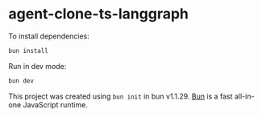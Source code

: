 # agent-clone-ts-langgraph

To install dependencies:

```bash
bun install
```

Run in dev mode:

```bash
bun dev
```

This project was created using `bun init` in bun v1.1.29. [Bun](https://bun.sh) is a fast all-in-one JavaScript runtime.

